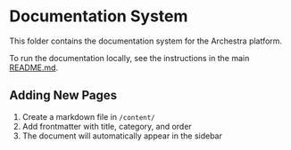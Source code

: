# Documentation System

This folder contains the documentation system for the Archestra platform.

To run the documentation locally, see the instructions in the main [README.md](../../README.md).

## Adding New Pages

1. Create a markdown file in `/content/`
2. Add frontmatter with title, category, and order
3. The document will automatically appear in the sidebar
